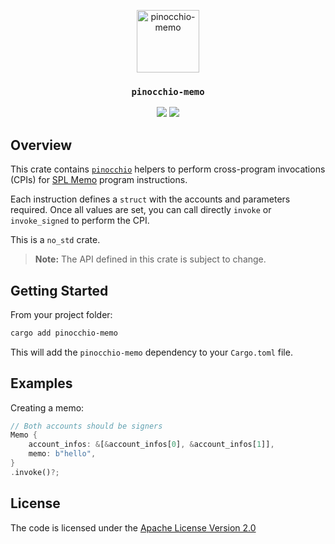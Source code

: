 <p align="center">
 <img alt="pinocchio-memo" src="https://github.com/user-attachments/assets/4048fe96-9096-4441-85c3-5deffeb089a6" height="100"/>
</p>
<h3 align="center">
  <code>pinocchio-memo</code>
</h3>
<p align="center">
  <a href="https://crates.io/crates/pinocchio-memo"><img src="https://img.shields.io/crates/v/pinocchio-memo?logo=rust" /></a>
  <a href="https://docs.rs/pinocchio-memo"><img src="https://img.shields.io/docsrs/pinocchio-memo?logo=docsdotrs" /></a>
</p>

## Overview

This crate contains [`pinocchio`](https://crates.io/crates/pinocchio) helpers to perform cross-program invocations (CPIs) for [SPL Memo](https://github.com/solana-program/memo) program instructions.

Each instruction defines a `struct` with the accounts and parameters required. Once all values are set, you can call directly `invoke` or `invoke_signed` to perform the CPI.

This is a `no_std` crate.

> **Note:** The API defined in this crate is subject to change.

## Getting Started

From your project folder:

```bash
cargo add pinocchio-memo
```

This will add the `pinocchio-memo` dependency to your `Cargo.toml` file.

## Examples

Creating a memo:
```rust
// Both accounts should be signers
Memo {
    account_infos: &[&account_infos[0], &account_infos[1]],
    memo: b"hello",
}
.invoke()?;
```

## License

The code is licensed under the [Apache License Version 2.0](../LICENSE)
